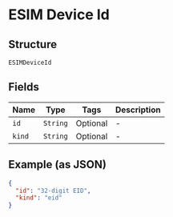 
# ESIM Device Id

## Structure

`ESIMDeviceId`

## Fields

| Name | Type | Tags | Description |
|  --- | --- | --- | --- |
| `id` | `String` | Optional | - |
| `kind` | `String` | Optional | - |

## Example (as JSON)

```json
{
  "id": "32-digit EID",
  "kind": "eid"
}
```

